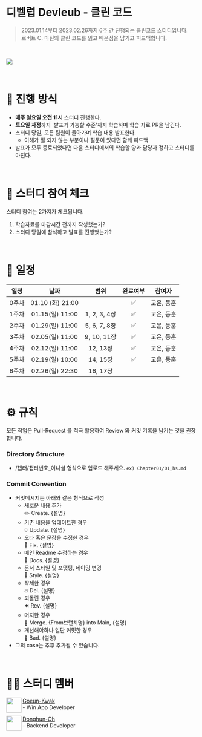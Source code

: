 # 디벨럽 Devleub - 클린 코드

> 2023.01.14부터 2023.02.26까지 6주 간 진행되는 클린코드 스터디입니다. <br>
> 로버트 C. 마틴의 클린 코드를 읽고 배운점을 남기고 피드백합니다.
>
<br>

![](https://velog.velcdn.com/images/odh0112/post/c255e9ac-24b4-4935-8e2e-8072b91f024a/image.png)



<br>

# 📒 진행 방식

- **매주 일요일 오전 11시** 스터디 진행한다.
- **토요일 자정**까지 '발표가 가능할 수준'까지 학습하며 학습 자료 PR을 남긴다.
- 스터디 당일, 모든 팀원이 돌아가며 학습 내용 발표한다.
	- 이해가 잘 되지 않는 부분이나 질문이 있다면 함께 피드백
- 발표가 모두 종료되었다면 다음 스터디에서의 학습할 양과 담당자 정하고 스터디를 마친다.

<br>

# 🚩 스터디 참여 체크

스터디 참여는 2가지가 체크됩니다.

1. 학습자료를 마감시간 전까지 작성했는가?
2. 스터디 당일에 참석하고 발표를 진행했는가?

<br>

# 📅 일정

| 일정  |            날짜             | 범위 |   완료여부    | 참여자  |
| :---: | :-------------------------: | :--: | :-----------: | :-------: |
| 0주차 |   01.10 (화) 21:00    |      |      ✅       | 고은, 동훈
| 1주차 | 01.15(일) 11:00 |   1, 2, 3, 4장   | ✅ |고은, 동훈
| 2주차 | 01.29(일) 11:00 |   5, 6, 7, 8장   | ✅ | 고은, 동훈
| 3주차 | 02.05(일) 11:00 |  9, 10, 11장   | ✅ | 고은, 동훈
| 4주차 | 02.12(일) 11:00 | 12, 13장     | ✅ | 고은, 동훈
| 5주차 | 02.19(일) 10:00 |  14, 15장    | ✅ | 고은, 동훈
| 6주차 | 02.26(일) 22:30 |  16, 17장    |  |

<br>


# ⚙ 규칙
모든 작업은 Pull-Request 를 적극 활용하여 Review 와 커밋 기록을 남기는 것을 권장합니다.

### Directory Structure

- /챕터/챕터번호_이니셜 형식으로 업로드 해주세요.
	`ex) Chapter01/01_hs.md`

### Commit Convention

- 커밋메시지는 아래와 같은 형식으로 작성
  - 새로운 내용 추가<br>
    ✏️ Create. {설명}
  - 기존 내용을 업데이트한 경우<br>
    💡 Update. {설명}
  - 오타 혹은 문장을 수정한 경우<br>
    🔨 Fix. {설명}
  - 메인 Readme 수정하는 경우<br>
    📄 Docs. {설명}
  - 문서 스타일 및 포맷팅, 네이밍 변경<br>
    🎨 Style. {설명}
  - 삭제한 경우<br>
    🔥 Del. {설명}
  - 되돌린 경우<br>
    ⏪ Rev. {설명}
  - 머지한 경우<br>
    🔀 Merge. {From브랜치명} into Main, {설명}
  - 개선해야하나 일단 커밋한 경우<br>
    💩 Bad. {설명}
- 그외 case는 추후 추가될 수 있습니다.

<br>

# 🙋‍♀ 스터디 멤버

<img align="left" width="40" height="40" src="https://velog.velcdn.com/images/odh0112/post/df05ef7d-ffd9-417b-be70-01aec67431dc/image.png">

[Goeun-Kwak](https://github.com/goeunk) <br> - Win App Developer


<img align="left" width="40" height="40" src="https://velog.velcdn.com/images/odh0112/post/df05ef7d-ffd9-417b-be70-01aec67431dc/image.png">

[Donghun-Oh](https://github.com/o-ddong) <br> - Backend Developer
